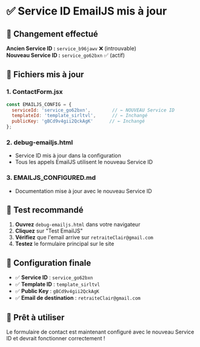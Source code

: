 # ✅ Service ID EmailJS mis à jour

## 🔄 Changement effectué

**Ancien Service ID :** `service_b96jawv` ❌ (introuvable)  
**Nouveau Service ID :** `service_go62bxn` ✅ (actif)

## 📁 Fichiers mis à jour

### 1. **ContactForm.jsx**
```javascript
const EMAILJS_CONFIG = {
  serviceId: 'service_go62bxn',        // ← NOUVEAU Service ID
  templateId: 'template_sirltvl',      // ← Inchangé
  publicKey: 'gBCd9v4gii2QckAgK'      // ← Inchangé
};
```

### 2. **debug-emailjs.html**
- Service ID mis à jour dans la configuration
- Tous les appels EmailJS utilisent le nouveau Service ID

### 3. **EMAILJS_CONFIGURED.md**
- Documentation mise à jour avec le nouveau Service ID

## 🧪 Test recommandé

1. **Ouvrez** `debug-emailjs.html` dans votre navigateur
2. **Cliquez** sur "Test EmailJS"
3. **Vérifiez** que l'email arrive sur `retraiteClair@gmail.com`
4. **Testez** le formulaire principal sur le site

## 📧 Configuration finale

- ✅ **Service ID** : `service_go62bxn`
- ✅ **Template ID** : `template_sirltvl`
- ✅ **Public Key** : `gBCd9v4gii2QckAgK`
- ✅ **Email de destination** : `retraiteClair@gmail.com`

## 🚀 Prêt à utiliser

Le formulaire de contact est maintenant configuré avec le nouveau Service ID et devrait fonctionner correctement !



